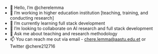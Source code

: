 - 👋 Hello, I’m @cherelemma
- 🔭 I’m working in higher education institution [teaching, training, and conducting research] 
- 🌱 I’m currently learning full stack development
- 👯 I’m looking to collaborate on AI research and full stack development 
- 💬 Ask me about teaching and research methodology 
- 📫 You can reach me out via email - chere.lemma@aastu.edu.et or Twitter @chere212716
<!--
**cherelemma/cherelemma** is a ✨ _special_ ✨ repository because its `README.md` (this file) appears on your GitHub profile.

Here are some ideas to get you started:
-->
